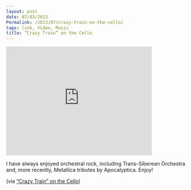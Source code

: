 ```yaml
---
layout: post
date: 07/03/2013
Permalink: /2013/07/crazy-train-on-the-cello/
tags: link, Video, Music
title: “Crazy Train” on the Cello
---
```


<iframe width="400" height="299" src="https://www.youtube.com/embed/yasVLmSKzPs?feature=oembed" frameborder="0" allowfullscreen></iframe><br/>

<p>I have always enjoyed orchestral rock, including Trans-Siberean Orchestra and, more recently, Metallica tributes by Apocalyptica. Enjoy!</p>

<p>(via <a href="http://www.loopinsight.com/2013/07/03/crazy-train-on-the-cello/">“Crazy Train” on the Cello</a>)</p>